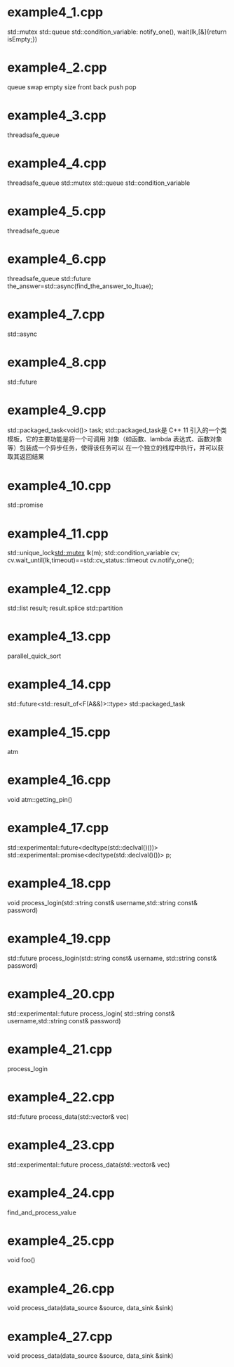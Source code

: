 
# example4_1.cpp
std::mutex
std::queue
std::condition_variable: notify_one(), wait(lk,[&]{return isEmpty;})

# example4_2.cpp
queue
swap
empty
size
front
back
push
pop

# example4_3.cpp
threadsafe_queue

# example4_4.cpp
threadsafe_queue
std::mutex
std::queue<T>
std::condition_variable

# example4_5.cpp
threadsafe_queue

# example4_6.cpp
threadsafe_queue
std::future<int> the_answer=std::async(find_the_answer_to_ltuae);

# example4_7.cpp
std::async

# example4_8.cpp
std::future

# example4_9.cpp
std::packaged_task<void()> task;
std::packaged_task是 C++ 11 引入的一个类模板，它的主要功能是将一个可调用
对象（如函数、lambda 表达式、函数对象等）包装成一个异步任务，使得该任务可以
在一个独立的线程中执行，并可以获取其返回结果

# example4_10.cpp
std::promise

# example4_11.cpp
std::unique_lock<std::mutex> lk(m);
std::condition_variable cv;
cv.wait_until(lk,timeout)==std::cv_status::timeout
cv.notify_one();

# example4_12.cpp
std::list<T> result;
result.splice
std::partition

# example4_13.cpp
parallel_quick_sort

# example4_14.cpp
std::future<std::result_of<F(A&&)>::type>
std::packaged_task

# example4_15.cpp
atm

# example4_16.cpp
void atm::getting_pin()

# example4_17.cpp
std::experimental::future<decltype(std::declval<Func>()())>
std::experimental::promise<decltype(std::declval<Func>()())> p;

# example4_18.cpp
void process_login(std::string const& username,std::string const& password)

# example4_19.cpp
std::future<void> process_login(std::string const& username, std::string const& password)

# example4_20.cpp
std::experimental::future<void> process_login(
    std::string const& username,std::string const& password)

# example4_21.cpp
process_login

# example4_22.cpp
std::future<FinalResult> process_data(std::vector<MyData>& vec)

# example4_23.cpp
std::experimental::future<FinalResult> process_data(std::vector<MyData>& vec)

# example4_24.cpp
find_and_process_value

# example4_25.cpp
void foo()

# example4_26.cpp
void process_data(data_source &source, data_sink &sink)

# example4_27.cpp
void process_data(data_source &source, data_sink &sink)
